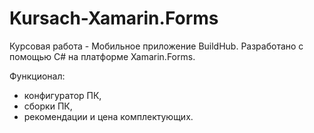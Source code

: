 # Kursach-Xamarin.Forms

Курсовая работа - Мобильное приложение BuildHub. Разработано с помощью C# на платформе Xamarin.Forms. 


Функционал: 

- конфигуратор ПК, 
- сборки ПК,
- рекомендации и цена комплектующих.
